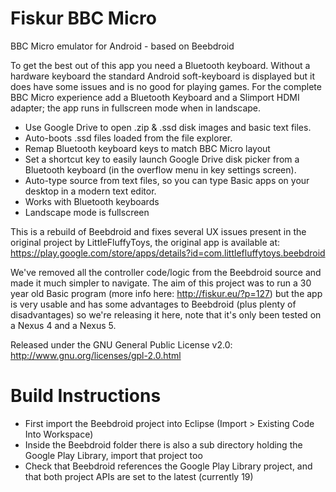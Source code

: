 Fiskur BBC Micro
================

BBC Micro emulator for Android - based on Beebdroid

To get the best out of this app you need a Bluetooth keyboard. Without a hardware keyboard the standard Android soft-keyboard is displayed but it does have some issues and is no good for playing games.
For the complete BBC Micro experience add a Bluetooth Keyboard and a Slimport HDMI adapter; the app runs in fullscreen mode when in landscape.

- Use Google Drive to open .zip & .ssd disk images and basic text files.
- Auto-boots .ssd files loaded from the file explorer.
- Remap Bluetooth keyboard keys to match BBC Micro layout
- Set a shortcut key to easily launch Google Drive disk picker from a Bluetooth keyboard (in the overflow menu in key settings screen).
- Auto-type source from text files, so you can type Basic apps on your desktop in a modern text editor.
- Works with Bluetooth keyboards
- Landscape mode is fullscreen

This is a rebuild of Beebdroid and fixes several UX issues present in the original project by LittleFluffyToys, the original app is available at: https://play.google.com/store/apps/details?id=com.littlefluffytoys.beebdroid

We've removed all the controller code/logic from the Beebdroid source and made it much simpler to navigate. The aim of this project was to run a 30 year old Basic program (more info here: http://fiskur.eu/?p=127) but the app is very usable and has some advantages to Beebdroid (plus plenty of disadvantages) so we're releasing it here, note that it's only been tested on a Nexus 4 and a Nexus 5.

Released under the GNU General Public License v2.0: http://www.gnu.org/licenses/gpl-2.0.html 

Build Instructions
==================

- First import the Beebdroid project into Eclipse (Import > Existing Code Into Workspace)
- Inside the Beebdroid folder there is also a sub directory holding the Google Play Library, import that project too
- Check that Beebdroid references the Google Play Library project, and that both project APIs are set to the latest (currently 19)
